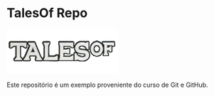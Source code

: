 # TalesOf Repo

![](talesof.png)

Este repositório é um exemplo proveniente do curso de Git e GitHub.
